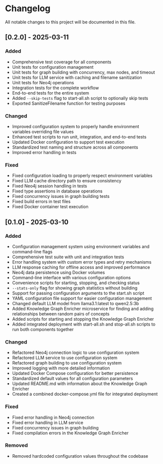 # Changelog

All notable changes to this project will be documented in this file.

## [0.2.0] - 2025-03-11

### Added
- Comprehensive test coverage for all components
- Unit tests for configuration management
- Unit tests for graph building with concurrency, max nodes, and timeout
- Unit tests for LLM service with caching and filename sanitization
- Unit tests for Neo4j operations
- Integration tests for the complete workflow
- End-to-end tests for the entire system
- Added `--skip-tests` flag to start-all.sh script to optionally skip tests
- Exported SanitizeFilename function for testing purposes

### Changed
- Improved configuration system to properly handle environment variables overriding file values
- Enhanced test scripts to run unit, integration, and end-to-end tests
- Updated Docker configuration to support test execution
- Standardized test naming and structure across all components
- Improved error handling in tests

### Fixed
- Fixed configuration loading to properly respect environment variables
- Fixed LLM cache directory path to ensure consistency
- Fixed Neo4j session handling in tests
- Fixed type assertions in database operations
- Fixed concurrency issues in graph building tests
- Fixed build errors in test files
- Fixed Docker container test execution

## [0.1.0] - 2025-03-10

### Added
- Configuration management system using environment variables and command-line flags
- Comprehensive test suite with unit and integration tests
- Error handling system with custom error types and retry mechanisms
- LLM response caching for offline access and improved performance
- Neo4j data persistence using Docker volumes
- Command-line interface with various configuration options
- Convenience scripts for starting, stopping, and checking status
- `--stats-only` flag for showing graph statistics without building
- Support for passing configuration arguments to the start.sh script
- YAML configuration file support for easier configuration management
- Changed default LLM model from llama3.1:latest to qwen2.5:3b
- Added Knowledge Graph Enricher microservice for finding and adding relationships between random pairs of concepts
- Added scripts for starting and stopping the Knowledge Graph Enricher
- Added integrated deployment with start-all.sh and stop-all.sh scripts to run both components together

### Changed
- Refactored Neo4j connection logic to use configuration system
- Refactored LLM service to use configuration system
- Refactored graph building to use configuration system
- Improved logging with more detailed information
- Updated Docker Compose configuration for better persistence
- Standardized default values for all configuration parameters
- Updated README.md with information about the Knowledge Graph Enricher
- Created a combined docker-compose.yml file for integrated deployment

### Fixed
- Fixed error handling in Neo4j connection
- Fixed error handling in LLM service
- Fixed concurrency issues in graph building
- Fixed compilation errors in the Knowledge Graph Enricher

### Removed
- Removed hardcoded configuration values throughout the codebase 